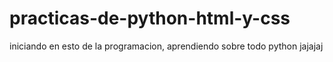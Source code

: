 # practicas-de-python-html-y-css
iniciando en esto de la programacion, aprendiendo sobre todo python jajajaj
